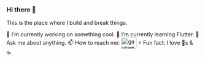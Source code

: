 ### Hi there 👋

This is the place where I build and break things.

🔭 I’m currently working on something cool.
🌱 I’m currently learning Flutter.
💬 Ask me about anything.
📫 How to reach me: <a href="https://instagram.com/gautamkrishnar" target="blank"><img align="center" src="https://img.shields.io/badge/Instagram-%23E4405F.svg?style=for-the-badge&logo=Instagram&logoColor=white" alt="gautamkrishnar" height="30" width="40" /></a>
⚡ Fun fact: I love 🐶s & ☕.
